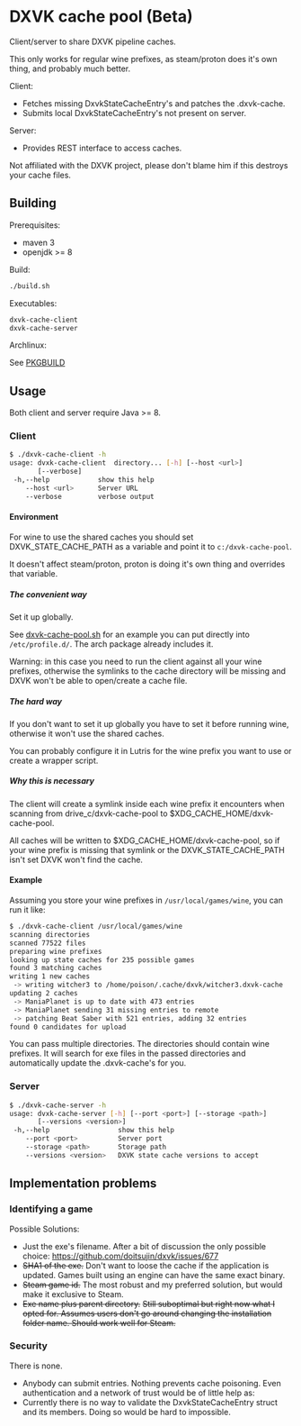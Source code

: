 # DXVK cache pool (Beta)

Client/server to share DXVK pipeline caches.

This only works for regular wine prefixes, as steam/proton does it's own thing, and probably much better.

Client:
- Fetches missing DxvkStateCacheEntry's and patches the .dxvk-cache.
- Submits local DxvkStateCacheEntry's not present on server.

Server:
- Provides REST interface to access caches.


Not affiliated with the DXVK project, please don't blame him if this destroys your cache files.

## Building

Prerequisites:
- maven 3
- openjdk >= 8

Build: 
```bash
./build.sh
```

Executables:
```bash
dxvk-cache-client
dxvk-cache-server
```

Archlinux:

See [PKGBUILD](arch/PKGBUILD)


## Usage

Both client and server require Java >= 8.

### Client

```bash
$ ./dxvk-cache-client -h
usage: dvxk-cache-client  directory... [-h] [--host <url>]
       [--verbose]
 -h,--help            show this help
    --host <url>      Server URL
    --verbose         verbose output
```

#### Environment

For wine to use the shared caches you should set DXVK_STATE_CACHE_PATH as a variable and point it to `c:/dxvk-cache-pool`.

It doesn't affect steam/proton, proton is doing it's own thing and overrides that variable.


##### The convenient way

Set it up globally.

See [dxvk-cache-pool.sh](dxvk-cache-pool.sh) for an example you can put directly into `/etc/profile.d/`. The arch package already includes it.

Warning: in this case you need to run the client against all your wine prefixes,
otherwise the symlinks to the cache directory will be missing and DXVK won't be able to open/create a cache file.


##### The hard way

If you don't want to set it up globally you have to set it before running wine, otherwise it won't use the shared caches.

You can probably configure it in Lutris for the wine prefix you want to use or create a wrapper script.


##### Why this is necessary

The client will create a symlink inside each wine prefix it encounters when scanning from drive_c/dxvk-cache-pool to $XDG_CACHE_HOME/dxvk-cache-pool.

All caches will be written to $XDG_CACHE_HOME/dxvk-cache-pool, 
so if your wine prefix is missing that symlink or the DXVK_STATE_CACHE_PATH isn't set DXVK won't find the cache.


#### Example

Assuming you store your wine prefixes in `/usr/local/games/wine`, you can run it like:

```bash
$ ./dxvk-cache-client /usr/local/games/wine
scanning directories
scanned 77522 files
preparing wine prefixes
looking up state caches for 235 possible games
found 3 matching caches
writing 1 new caches
 -> writing witcher3 to /home/poison/.cache/dxvk/witcher3.dxvk-cache
updating 2 caches
 -> ManiaPlanet is up to date with 473 entries
 -> ManiaPlanet sending 31 missing entries to remote
 -> patching Beat Saber with 521 entries, adding 32 entries
found 0 candidates for upload
```

You can pass multiple directories. The directories should contain wine prefixes.
It will search for exe files in the passed directories and automatically update the .dxvk-cache's for you.


### Server
```bash
$ ./dxvk-cache-server -h
usage: dvxk-cache-server [-h] [--port <port>] [--storage <path>]
       [--versions <version>]
 -h,--help                 show this help
    --port <port>          Server port
    --storage <path>       Storage path
    --versions <version>   DXVK state cache versions to accept
```

## Implementation problems

### Identifying a game

Possible Solutions:

- Just the exe's filename. After a bit of discussion the only possible choice: https://github.com/doitsujin/dxvk/issues/677
- ~~SHA1 of the exe.~~ Don't want to loose the cache if the application is updated. Games built using an engine can have the same exact binary.
- ~~Steam game id.~~ The most robust and my preferred solution, but would make it exclusive to Steam.
- ~~Exe name plus parent directory.~~ ~~Still suboptimal but right now what I opted for. Assumes users don't go around changing the installation folder name. Should work well for Steam.~~


### Security

There is none.

- Anybody can submit entries. Nothing prevents cache poisoning. Even authentication and a network of trust would be of little help as:
- Currently there is no way to validate the DxvkStateCacheEntry struct and its members. Doing so would be hard to impossible.

